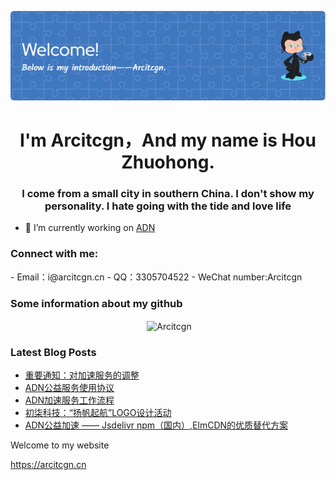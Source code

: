 <p align="center"><img src="1.png"></p>

<h1 align="center">I'm Arcitcgn，And my name is Hou Zhuohong.</h1>
<h3 align="center">I come from a small city in southern China. I don't show my personality. I hate going with the tide and love life</h3>

- 🔭 I’m currently working on [ADN](https://arcitcgn.cn/171.html)

<h3 align="left">Connect with me:</h3>
<p align="left">
- Email：i@arcitcgn.cn
- QQ：3305704522
- WeChat number:Arcitcgn
</p>

<h3>Some information about my github </h3>
<p align="center">&nbsp;<img align="center" src="https://github-readme-stats.vercel.app/api?username=Arcitcgn&show_icons=true&locale=en&theme=blue-green" alt="Arcitcgn" /></p>

<h3>Latest Blog Posts</h3>

<!-- BLOG-POST-LIST:START -->
- [重要通知：对加速服务的调整](https://arcitcgn.cn/192.html)
- [ADN公益服务使用协议](https://arcitcgn.cn/189.html)
- [ADN加速服务工作流程](https://arcitcgn.cn/185.html)
- [初柒科技：“扬帆起航”LOGO设计活动](https://arcitcgn.cn/181.html)
- [ADN公益加速 —— Jsdelivr npm（国内）,ElmCDN的优质替代方案](https://arcitcgn.cn/171.html)
<!-- BLOG-POST-LIST:END -->

Welcome to my website

https://arcitcgn.cn
